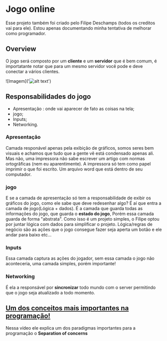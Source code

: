 # Jogo online
Esse projeto também foi criado pelo Filipe Deschamps (todos os creditos vai para ele). Estou apenas documentando minha tentativa de melhorar como programador.

## Overview 

O jogo será composto por um **cliente** e um **servidor** que
é bem comum, é importatante notar que para um mesmo servidor você
pode e deve conectar a vários clientes.

![Imagem]('![alt text](https://res.cloudinary.com/dyvfesbzn/image/upload/v1761653241/Drawing_2_3_betpbq.png)')

## Responsabilidades do jogo

- Apresentação : onde vai aparecer de fato as coisas na tela;
- jogo;
- Inputs;
- Networking.


### Apresentação
   Camada responável apenas pela exibição de gráficos, somos
seres bem visuais e achamos que tudo que a gente vê está condensado apenas ali. Mas não, uma impressora não sabe escrever um artigo com normas ortogrâficas (nem eu aparentimente). A impressora só tem como papel imprimir o que foi escrito. Um arquivo word que está dentro de seu computador. 

### jogo

  E se a camada de apresentação só tem a responsabilidade de
exibir os gráficos do jogo, como ele sabe que deve redesenhar algo? É aí que entra a camada de jogo(Lógica + dados).
  É a camada que guarda todas as informações do jogo, que guarda
o **estado do jogo**, Porém essa camada guarda de forma "abstrata".  Como isso é um projeto simples, o Filipe optou por juntar lógica com dados para simplificar o projeto. Lógica/regras de negócio são as ações que o jogo consegue fazer seja aperta um botão e ele andar para baixo etc... 

### Inputs
  Essa camada captura as ações do jogador, sem essa camada o jogo
não aconteceria, uma camada simples, porém importante! 

### Networking
  É ela a responsável por **sincronizar** todo mundo com o server
permitindo que o jogo seja atualizado a todo momento.

## <a href="./docs/umDosConceitosMaisImportantesSobreProgramacao.md">Um dos conceitos mais importantes na programação!</a>

  Nessa vídeo ele explica um dos paradigmas importantes para a programação o **Separation of
concerns**

